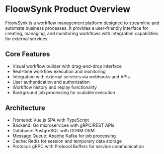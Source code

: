 # FloowSynk Product Overview

FloowSynk is a workflow management platform designed to streamline and automate business processes. It provides a user-friendly interface for creating, managing, and monitoring workflows with integration capabilities for external services.

## Core Features
- Visual workflow builder with drag-and-drop interface
- Real-time workflow execution and monitoring
- Integration with external services via webhooks and APIs
- User authentication and authorization
- Workflow history and replay functionality
- Background job processing for scalable execution

## Architecture
- Frontend: Vue.js SPA with TypeScript
- Backend: Go microservices with gRPC/REST APIs
- Database: PostgreSQL with GORM ORM
- Message Queue: Apache Kafka for job processing
- Cache: Redis for session and temporary data storage
- Protocol: gRPC with Protocol Buffers for service communication